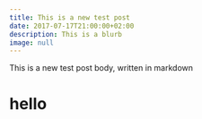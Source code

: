 ```yaml
---
title: This is a new test post
date: 2017-07-17T21:00:00+02:00
description: This is a blurb
image: null
---
```

This is a new test post body, written in markdown

# hello




